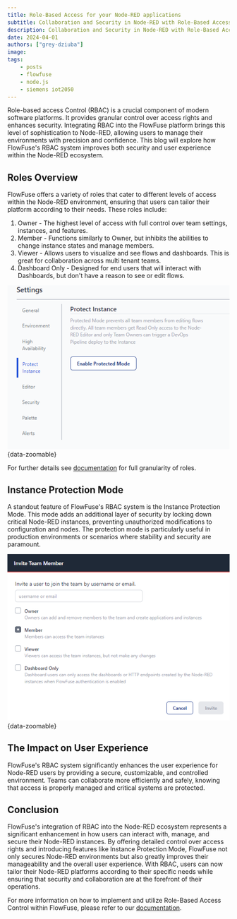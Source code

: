 ```yaml
---
title: Role-Based Access for your Node-RED applications
subtitle: Collaboration and Security in Node-RED with Role-Based Access Control with FlowFuse.
description: Collaboration and Security in Node-RED with Role-Based Access Control with FlowFuse.
date: 2024-04-01
authors: ["grey-dziuba"]
image: 
tags:
    - posts
    - flowfuse
    - node.js
    - siemens iot2050
---
```


Role-based access Control (RBAC) is a crucial component of modern software platforms. It provides granular control over access rights and enhances security. Integrating RBAC into the FlowFuse platform brings this level of sophistication to Node-RED, allowing users to manage their environments with precision and confidence. This blog will explore how FlowFuse's RBAC system improves both security and user experience within the Node-RED ecosystem.

<!--more-->

## Roles Overview

FlowFuse offers a variety of roles that cater to different levels of access within the Node-RED environment, ensuring that users can tailor their platform according to their needs. These roles include:

1. Owner - The highest level of access with full control over team settings, instances, and features.
2. Member - Functions similarly to Owner, but inhibits the abilities to change instance states and manage members.
3. Viewer - Allows users to visualize and see flows and dashboards.  This is great for collaboration across multi tenant teams.
4. Dashboard Only - Designed for end users that will interact with Dashboards, but don't have a reason to see or edit flows.

!["Protect Node-RED instance from change with Instance Protection Mode"](./images/protect-instance-node-red-with-flowfuse.png "Protect Node-RED instance from change with Instance Protection Mode"){data-zoomable}

For further details see [documentation](https://flowfuse.com/docs/user/team/#role-based-access-control) for full granularity of roles.

## Instance Protection Mode

A standout feature of FlowFuse's RBAC system is the Instance Protection Mode. This mode adds an additional layer of security by locking down critical Node-RED instances, preventing unauthorized modifications to configuration and nodes. The protection mode is particularly useful in production environments or scenarios where stability and security are paramount.

!["Role Based Access Control For Node-RED with FlowFuse"](./images/role-based-access-control-for-node-red-flowfuse.png "Role Based Access Control For Node-RED with FlowFuse"){data-zoomable}

## The Impact on User Experience
FlowFuse's RBAC system significantly enhances the user experience for Node-RED users by providing a secure, customizable, and controlled environment. Teams can collaborate more efficiently and safely, knowing that access is properly managed and critical systems are protected.

## Conclusion
FlowFuse's integration of RBAC into the Node-RED ecosystem represents a significant enhancement in how users can interact with, manage, and secure their Node-RED instances. By offering detailed control over access rights and introducing features like Instance Protection Mode, FlowFuse not only secures Node-RED environments but also greatly improves their manageability and the overall user experience. With RBAC, users can now tailor their Node-RED platforms according to their specific needs while ensuring that security and collaboration are at the forefront of their operations.

For more information on how to implement and utilize Role-Based Access Control within FlowFuse, please refer to our [documentation](https://flowfuse.com/docs/user/team/#role-based-access-control).
